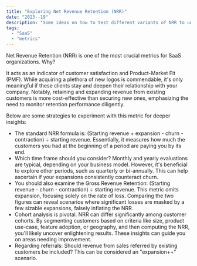 ```yaml
---
title: "Exploring Net Revenue Retention (NRR)"
date: "2023--19"
description: "Some ideas on how to test different variants of NRR to uncover SaaS insights"
tags: 
  - "SaaS"
  - "metrics"
---
```


Net Revenue Retention (NRR) is one of the most crucial metrics for SaaS organizations. Why?

It acts as an indicator of customer satisfaction and Product-Market Fit (PMF). While acquiring a plethora of new logos is commendable, it's only meaningful if these clients stay and deepen their relationship with your company. Notably, retaining and expanding revenue from existing customers is more cost-effective than securing new ones, emphasizing the need to monitor retention performance diligently.

Below are some strategies to experiment with this metric for deeper insights:

* The standard NRR formula is: (Starting revenue + expansion - churn - contraction) ÷ starting revenue. Essentially, it measures how much the customers you had at the beginning of a period are paying you by its end.
* Which time frame should you consider? Monthly and yearly evaluations are typical, depending on your business model. However, it's beneficial to explore other periods, such as quarterly or bi-annually. This can help ascertain if your expansions consistently counteract churn.
* You should also examine the Gross Revenue Retention: (Starting revenue - churn - contraction) ÷ starting revenue. This metric omits expansion, focusing solely on the rate of loss. Comparing the two figures can reveal scenarios where significant losses are masked by a few sizable expansions, falsely inflating the NRR.
* Cohort analysis is pivotal. NRR can differ significantly among customer cohorts. By segmenting customers based on criteria like size, product use-case, feature adoption, or geography, and then computing the NRR, you'll likely uncover enlightening results. These insights can guide you on areas needing improvement.
* Regarding referrals: Should revenue from sales referred by existing customers be included? This can be considered an "expansion++" scenario.


